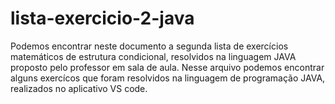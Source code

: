 # lista-exercicio-2-java
Podemos encontrar neste documento a segunda lista de exercícios matemáticos de estrutura condicional,
resolvidos na linguagem JAVA proposto pelo professor em sala de aula. 
Nesse arquivo podemos encontrar alguns exercícos que foram resolvidos na linguagem de programação JAVA, 
realizados no aplicativo VS code.

